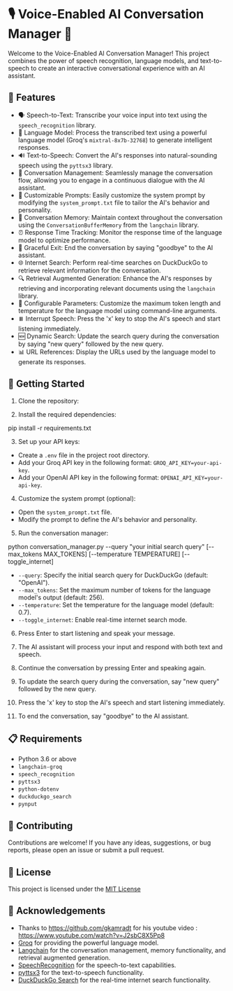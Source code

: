 

# 🎙️ Voice-Enabled AI Conversation Manager 🤖

Welcome to the Voice-Enabled AI Conversation Manager! This project combines the power of speech recognition, language models, and text-to-speech to create an interactive conversational experience with an AI assistant.

## 🌟 Features

- 🗣️ Speech-to-Text: Transcribe your voice input into text using the `speech_recognition` library.
- 🧠 Language Model: Process the transcribed text using a powerful language model (Groq's `mixtral-8x7b-32768`) to generate intelligent responses.
- 🔊 Text-to-Speech: Convert the AI's responses into natural-sounding speech using the `pyttsx3` library.
- 💬 Conversation Management: Seamlessly manage the conversation flow, allowing you to engage in a continuous dialogue with the AI assistant.
- 📝 Customizable Prompts: Easily customize the system prompt by modifying the `system_prompt.txt` file to tailor the AI's behavior and personality.
- 🔄 Conversation Memory: Maintain context throughout the conversation using the `ConversationBufferMemory` from the `langchain` library.
- ⏰ Response Time Tracking: Monitor the response time of the language model to optimize performance.
- 👋 Graceful Exit: End the conversation by saying "goodbye" to the AI assistant.
- 🌐 Internet Search: Perform real-time searches on DuckDuckGo to retrieve relevant information for the conversation.
- 🔍 Retrieval Augmented Generation: Enhance the AI's responses by retrieving and incorporating relevant documents using the `langchain` library.
- 🔧 Configurable Parameters: Customize the maximum token length and temperature for the language model using command-line arguments.
- ⏸️ Interrupt Speech: Press the 'x' key to stop the AI's speech and start listening immediately.
- 🆕 Dynamic Search: Update the search query during the conversation by saying "new query" followed by the new query.
- 📊 URL References: Display the URLs used by the language model to generate its responses.

## 🚀 Getting Started

1. Clone the repository:

2. Install the required dependencies:

pip install -r requirements.txt

3. Set up your API keys:
- Create a `.env` file in the project root directory.
- Add your Groq API key in the following format: `GROQ_API_KEY=your-api-key`.
- Add your OpenAI API key in the following format: `OPENAI_API_KEY=your-api-key`.

4. Customize the system prompt (optional):
- Open the `system_prompt.txt` file.
- Modify the prompt to define the AI's behavior and personality.

5. Run the conversation manager:

python conversation_manager.py --query "your initial search query" [--max_tokens MAX_TOKENS] [--temperature TEMPERATURE] [--toggle_internet]

- `--query`: Specify the initial search query for DuckDuckGo (default: "OpenAI").
- `--max_tokens`: Set the maximum number of tokens for the language model's output (default: 256).
- `--temperature`: Set the temperature for the language model (default: 0.7).
- `--toggle_internet`: Enable real-time internet search mode.

6. Press Enter to start listening and speak your message.

7. The AI assistant will process your input and respond with both text and speech.

8. Continue the conversation by pressing Enter and speaking again.

9. To update the search query during the conversation, say "new query" followed by the new query.

10. Press the 'x' key to stop the AI's speech and start listening immediately.

11. To end the conversation, say "goodbye" to the AI assistant.

## 📋 Requirements

- Python 3.6 or above
- `langchain-groq`
- `speech_recognition`
- `pyttsx3`
- `python-dotenv`
- `duckduckgo_search`
- `pynput`

## 🤝 Contributing

Contributions are welcome! If you have any ideas, suggestions, or bug reports, please open an issue or submit a pull request.

## 📄 License

This project is licensed under the [MIT License](LICENSE)

## 🙏 Acknowledgements
- Thanks to https://github.com/gkamradt for his youtube video : https://www.youtube.com/watch?v=J2sbC8X5Pp8
- [Groq](https://groq.com/) for providing the powerful language model.
- [Langchain](https://github.com/hwchase17/langchain) for the conversation management, memory functionality, and retrieval augmented generation.
- [SpeechRecognition](https://github.com/Uberi/speech_recognition) for the speech-to-text capabilities.
- [pyttsx3](https://github.com/nateshmbhat/pyttsx3) for the text-to-speech functionality.
- [DuckDuckGo Search](https://github.com/deedy5/duckduckgo_search) for the real-time internet search functionality.


